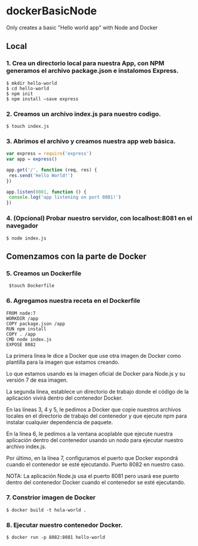 # dockerBasicNode
Only creates a basic "Hello world app" with Node and Docker

## Local 
### 1. Crea un directorio local para nuestra App, con NPM generamos el archivo package.json e instalomos Express.

```
$ mkdir hello-world
$ cd hello-world
$ npm init
$ npm install —save express
```

### 2. Creamos un archivo index.js para nuestro codigo. 

`
$ touch index.js
`

### 3. Abrimos el archivo y creamos nuestra app web básica.

 ```javascript
var express = require('express')
var app = express()

app.get('/', function (req, res) {
  res.send('Hello World!')
})

app.listen(8081, function () {
  console.log('app listening on port 8081!')
})
 ```

### 4. (Opcional) Probar nuestro servidor, con localhost:8081 en el navegador 

`$ node index.js`

## Comenzamos con la parte de Docker 

### 5. Creamos un Dockerfile

` $touch Dockerfile`

### 6. Agregamos nuestra receta en el Dockerfile

```
FROM node:7
WORKDIR /app
COPY package.json /app
RUN npm install
COPY . /app
CMD node index.js
EXPOSE 8082
```

La primera línea le dice a Docker que use otra imagen de Docker como plantilla para la imagen que estamos creando.

Lo que estamos usando es la imagen oficial de Docker para Node.js y su versión 7 de esa imagen.

La segunda línea, establece un directorio de trabajo donde el código de la aplicación vivirá dentro del contenedor Docker.

En las líneas 3, 4 y 5, le pedimos a Docker que copie nuestros archivos locales en el directorio de trabajo del contenedor y que ejecute npm para instalar cualquier dependencia de paquete.

En la línea 6, le pedimos a la ventana acoplable que ejecute nuestra aplicación dentro del contenedor usando un nodo para ejecutar nuestro archivo index.js.

Por último, en la línea 7, configuramos el puerto que Docker expondrá cuando el contenedor se esté ejecutando. Puerto 8082 en nuestro caso.

NOTA: La aplicación Node.js usa el puerto 8081 pero usará ese puerto dentro del contenedor Docker cuando el contenedor se esté ejecutando.

### 7. Constrior imagen de Docker 

`$ docker build -t hola-world .`

### 8. Ejecutar nuestro contenedor Docker.

`$ docker run -p 8082:8081 hello-world`




